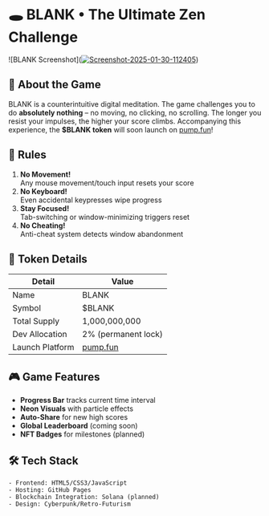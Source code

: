 # 🕳️ BLANK • The Ultimate Zen Challenge

![BLANK Screenshot](<a href="https://ibb.co/pvxqbLNh"><img src="https://i.ibb.co/27yJWkRZ/Screenshot-2025-01-30-112405.png" alt="Screenshot-2025-01-30-112405" border="0"></a>) <!-- Replace with actual screenshot -->

## 🚀 About the Game  
BLANK is a counterintuitive digital meditation. The game challenges you to do **absolutely nothing** – no moving, no clicking, no scrolling. The longer you resist your impulses, the higher your score climbs. Accompanying this experience, the **$BLANK token** will soon launch on [pump.fun](https://pump.fun)!

## 📜 Rules  
1. **No Movement!**  
   Any mouse movement/touch input resets your score  
2. **No Keyboard!**  
   Even accidental keypresses wipe progress  
3. **Stay Focused!**  
   Tab-switching or window-minimizing triggers reset  
4. **No Cheating!**  
   Anti-cheat system detects window abandonment  

## 💎 Token Details  
| Detail          | Value              |
|-----------------|--------------------|
| Name            | BLANK              |
| Symbol          | $BLANK             |
| Total Supply    | 1,000,000,000      |
| Dev Allocation  | 2% (permanent lock)|
| Launch Platform | [pump.fun](https://pump.fun) |

## 🎮 Game Features  
- **Progress Bar** tracks current time interval  
- **Neon Visuals** with particle effects  
- **Auto-Share** for new high scores  
- **Global Leaderboard** (coming soon)  
- **NFT Badges** for milestones (planned)  

## 🛠️ Tech Stack  
```plaintext
- Frontend: HTML5/CSS3/JavaScript  
- Hosting: GitHub Pages  
- Blockchain Integration: Solana (planned)  
- Design: Cyberpunk/Retro-Futurism
